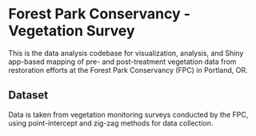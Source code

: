 # Forest Park Conservancy - Vegetation Survey
This is the data analysis codebase for visualization, analysis, and Shiny app-based mapping of pre- and post-treatment vegetation data from restoration efforts at the Forest Park Conservancy (FPC) in Portland, OR.


## Dataset
Data is taken from vegetation monitoring surveys conducted by the FPC, using point-intercept and zig-zag methods for data collection. 
